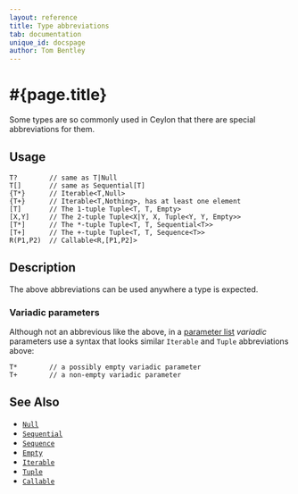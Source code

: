 ```yaml
---
layout: reference
title: Type abbreviations
tab: documentation
unique_id: docspage
author: Tom Bentley
---
```


# #{page.title}

Some types are so commonly used in Ceylon that there are special 
abbreviations for them. 

## Usage 

<!-- try: - -->
    T?        // same as T|Null
    T[]       // same as Sequential[T]
    {T*}      // Iterable<T,Null>
    {T+}      // Iterable<T,Nothing>, has at least one element
    [T]       // The 1-tuple Tuple<T, T, Empty>
    [X,Y]     // The 2-tuple Tuple<X|Y, X, Tuple<Y, Y, Empty>>
    [T*]      // The *-tuple Tuple<T, T, Sequential<T>>
    [T+]      // The +-tuple Tuple<T, T, Sequence<T>>
    R(P1,P2)  // Callable<R,[P1,P2]>
    
## Description

The above abbreviations can be used anywhere a type is expected. 

### Variadic parameters

Although not an abbrevious like the above, in a [parameter list](../parameter-list/)
*variadic* parameters use a syntax that looks similar `Iterable` and `Tuple`
abbreviations above:

<!-- check:none -->
    T*        // a possibly empty variadic parameter
    T+        // a non-empty variadic parameter

## See Also

* [`Null`](#{site.urls.apidoc_current}/Null.type.html)
* [`Sequential`](#{site.urls.apidoc_current}/Sequential.type.html)
* [`Sequence`](#{site.urls.apidoc_current}/Sequence.type.html)
* [`Empty`](#{site.urls.apidoc_current}/Empty.type.html)
* [`Iterable`](#{site.urls.apidoc_current}/Iterable.type.html)
* [`Tuple`](#{site.urls.apidoc_current}/Tuple.type.html)
* [`Callable`](#{site.urls.apidoc_current}/Callable.type.html)
